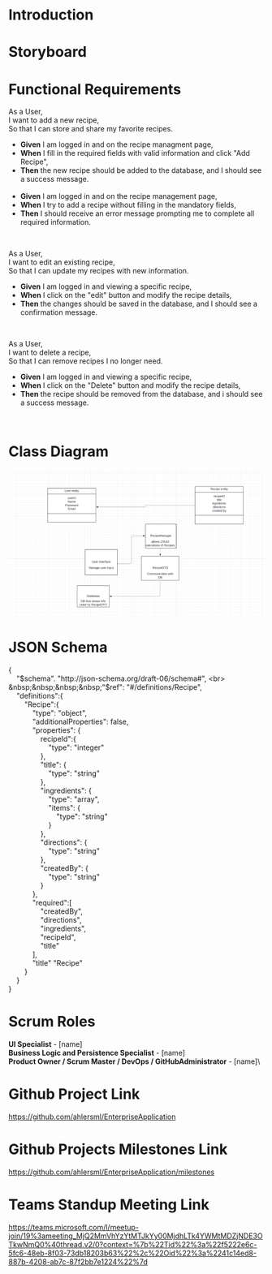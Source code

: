 # Introduction


# Storyboard


# Functional Requirements
  As a User,  <br>
  I want to add a new recipe,  <br>
  So that I can store and share my favorite recipes.
  * **Given** I am logged in and on the recipe managment page,
  * **When** I fill in the required fields with valid information and click "Add Recipe",
  * **Then** the new recipe should be added to the database, and I should see a success message.
    <br>
    <br>
  * **Given** I am logged in and on the recipe management page,
  * **When** I try to add a recipe without filling in the mandatory fields,
  * **Then** I should receive an error message prompting me to complete all required information.
<br>
  
  As a User,  <br>
  I want to edit an existing recipe,  <br>
  So that I can update my recipes with new information.
  * **Given** I am logged in and viewing a specific recipe,
  * **When** I click on the "edit" button and modify the recipe details,
  * **Then** the changes should be saved in the database, and I should see a confirmation message.
<br>
  
  As a User,  <br>
  I want to delete a recipe,  <br>
  So that I can remove recipes I no longer need.
  * **Given** I am logged in and viewing a specific recipe,
  * **When** I click on the "Delete" button and modify the recipe details,
  * **Then** the recipe should be removed from the database, and i should see a success message.  <br>
<br>  

# Class Diagram
![ClassDiagram](Images/ClassDiagram.png)

# JSON Schema
{  <br>
&nbsp;&nbsp;&nbsp;&nbsp;"$schema". "http://json-schema.org/draft-06/schema#",  <br>
&nbsp;&nbsp;&nbsp;&nbsp;"$ref": "#/definitions/Recipe",  <br>
&nbsp;&nbsp;&nbsp;&nbsp;"definitions":{  <br>
&nbsp;&nbsp;&nbsp;&nbsp;&nbsp;&nbsp;&nbsp;&nbsp;"Recipe":{  <br>
&nbsp;&nbsp;&nbsp;&nbsp;&nbsp;&nbsp;&nbsp;&nbsp;&nbsp;&nbsp;&nbsp;&nbsp;"type": "object",  <br>
&nbsp;&nbsp;&nbsp;&nbsp;&nbsp;&nbsp;&nbsp;&nbsp;&nbsp;&nbsp;&nbsp;&nbsp;"additionalProperties": false,  <br>
&nbsp;&nbsp;&nbsp;&nbsp;&nbsp;&nbsp;&nbsp;&nbsp;&nbsp;&nbsp;&nbsp;&nbsp;"properties": {  <br>
&nbsp;&nbsp;&nbsp;&nbsp;&nbsp;&nbsp;&nbsp;&nbsp;&nbsp;&nbsp;&nbsp;&nbsp;&nbsp;&nbsp;&nbsp;&nbsp;recipeId":{  <br>
&nbsp;&nbsp;&nbsp;&nbsp;&nbsp;&nbsp;&nbsp;&nbsp;&nbsp;&nbsp;&nbsp;&nbsp;&nbsp;&nbsp;&nbsp;&nbsp;&nbsp;&nbsp;&nbsp;&nbsp;"type": "integer"  <br>
&nbsp;&nbsp;&nbsp;&nbsp;&nbsp;&nbsp;&nbsp;&nbsp;&nbsp;&nbsp;&nbsp;&nbsp;&nbsp;&nbsp;&nbsp;&nbsp;},  <br>
&nbsp;&nbsp;&nbsp;&nbsp;&nbsp;&nbsp;&nbsp;&nbsp;&nbsp;&nbsp;&nbsp;&nbsp;&nbsp;&nbsp;&nbsp;&nbsp;"title": {  <br>
&nbsp;&nbsp;&nbsp;&nbsp;&nbsp;&nbsp;&nbsp;&nbsp;&nbsp;&nbsp;&nbsp;&nbsp;&nbsp;&nbsp;&nbsp;&nbsp;&nbsp;&nbsp;&nbsp;&nbsp;"type": "string"  <br>
&nbsp;&nbsp;&nbsp;&nbsp;&nbsp;&nbsp;&nbsp;&nbsp;&nbsp;&nbsp;&nbsp;&nbsp;&nbsp;&nbsp;&nbsp;&nbsp;},  <br>
&nbsp;&nbsp;&nbsp;&nbsp;&nbsp;&nbsp;&nbsp;&nbsp;&nbsp;&nbsp;&nbsp;&nbsp;&nbsp;&nbsp;&nbsp;&nbsp;"ingredients": {  <br>
&nbsp;&nbsp;&nbsp;&nbsp;&nbsp;&nbsp;&nbsp;&nbsp;&nbsp;&nbsp;&nbsp;&nbsp;&nbsp;&nbsp;&nbsp;&nbsp;&nbsp;&nbsp;&nbsp;&nbsp;"type": "array",  <br>
&nbsp;&nbsp;&nbsp;&nbsp;&nbsp;&nbsp;&nbsp;&nbsp;&nbsp;&nbsp;&nbsp;&nbsp;&nbsp;&nbsp;&nbsp;&nbsp;&nbsp;&nbsp;&nbsp;&nbsp;"items": {  <br>
&nbsp;&nbsp;&nbsp;&nbsp;&nbsp;&nbsp;&nbsp;&nbsp;&nbsp;&nbsp;&nbsp;&nbsp;&nbsp;&nbsp;&nbsp;&nbsp;&nbsp;&nbsp;&nbsp;&nbsp;&nbsp;&nbsp;&nbsp;&nbsp;"type": "string"  <br>
&nbsp;&nbsp;&nbsp;&nbsp;&nbsp;&nbsp;&nbsp;&nbsp;&nbsp;&nbsp;&nbsp;&nbsp;&nbsp;&nbsp;&nbsp;&nbsp;&nbsp;&nbsp;&nbsp;&nbsp;}  <br>
&nbsp;&nbsp;&nbsp;&nbsp;&nbsp;&nbsp;&nbsp;&nbsp;&nbsp;&nbsp;&nbsp;&nbsp;&nbsp;&nbsp;&nbsp;&nbsp;},  <br>
&nbsp;&nbsp;&nbsp;&nbsp;&nbsp;&nbsp;&nbsp;&nbsp;&nbsp;&nbsp;&nbsp;&nbsp;&nbsp;&nbsp;&nbsp;&nbsp;"directions": {  <br>
&nbsp;&nbsp;&nbsp;&nbsp;&nbsp;&nbsp;&nbsp;&nbsp;&nbsp;&nbsp;&nbsp;&nbsp;&nbsp;&nbsp;&nbsp;&nbsp;&nbsp;&nbsp;&nbsp;&nbsp;"type": "string"  <br>
&nbsp;&nbsp;&nbsp;&nbsp;&nbsp;&nbsp;&nbsp;&nbsp;&nbsp;&nbsp;&nbsp;&nbsp;&nbsp;&nbsp;&nbsp;&nbsp;},  <br>
&nbsp;&nbsp;&nbsp;&nbsp;&nbsp;&nbsp;&nbsp;&nbsp;&nbsp;&nbsp;&nbsp;&nbsp;&nbsp;&nbsp;&nbsp;&nbsp;"createdBy": {  <br>
&nbsp;&nbsp;&nbsp;&nbsp;&nbsp;&nbsp;&nbsp;&nbsp;&nbsp;&nbsp;&nbsp;&nbsp;&nbsp;&nbsp;&nbsp;&nbsp;&nbsp;&nbsp;&nbsp;&nbsp;"type": "string"  <br>
&nbsp;&nbsp;&nbsp;&nbsp;&nbsp;&nbsp;&nbsp;&nbsp;&nbsp;&nbsp;&nbsp;&nbsp;&nbsp;&nbsp;&nbsp;&nbsp;}  <br>
&nbsp;&nbsp;&nbsp;&nbsp;&nbsp;&nbsp;&nbsp;&nbsp;&nbsp;&nbsp;&nbsp;&nbsp;},  <br>
&nbsp;&nbsp;&nbsp;&nbsp;&nbsp;&nbsp;&nbsp;&nbsp;&nbsp;&nbsp;&nbsp;&nbsp;"required":[  <br>
&nbsp;&nbsp;&nbsp;&nbsp;&nbsp;&nbsp;&nbsp;&nbsp;&nbsp;&nbsp;&nbsp;&nbsp;&nbsp;&nbsp;&nbsp;&nbsp;"createdBy",  <br>
&nbsp;&nbsp;&nbsp;&nbsp;&nbsp;&nbsp;&nbsp;&nbsp;&nbsp;&nbsp;&nbsp;&nbsp;&nbsp;&nbsp;&nbsp;&nbsp;"directions",  <br>
&nbsp;&nbsp;&nbsp;&nbsp;&nbsp;&nbsp;&nbsp;&nbsp;&nbsp;&nbsp;&nbsp;&nbsp;&nbsp;&nbsp;&nbsp;&nbsp;"ingredients",  <br>
&nbsp;&nbsp;&nbsp;&nbsp;&nbsp;&nbsp;&nbsp;&nbsp;&nbsp;&nbsp;&nbsp;&nbsp;&nbsp;&nbsp;&nbsp;&nbsp;"recipeId",  <br>
&nbsp;&nbsp;&nbsp;&nbsp;&nbsp;&nbsp;&nbsp;&nbsp;&nbsp;&nbsp;&nbsp;&nbsp;&nbsp;&nbsp;&nbsp;&nbsp;"title"  <br>
&nbsp;&nbsp;&nbsp;&nbsp;&nbsp;&nbsp;&nbsp;&nbsp;&nbsp;&nbsp;&nbsp;&nbsp;],  <br>
&nbsp;&nbsp;&nbsp;&nbsp;&nbsp;&nbsp;&nbsp;&nbsp;&nbsp;&nbsp;&nbsp;&nbsp;"title" "Recipe"  <br>
&nbsp;&nbsp;&nbsp;&nbsp;&nbsp;&nbsp;&nbsp;&nbsp;}  <br>
&nbsp;&nbsp;&nbsp;&nbsp;}  <br>
}  <br>

# Scrum Roles

**UI Specialist** - [name]\
**Business Logic and Persistence Specialist** - [name]\
**Product Owner / Scrum Master / DevOps / GitHubAdministrator** - [name]\


# Github Project Link
https://github.com/ahlersml/EnterpriseApplication

# Github Projects Milestones Link
https://github.com/ahlersml/EnterpriseApplication/milestones

# Teams Standup Meeting Link
https://teams.microsoft.com/l/meetup-join/19%3ameeting_MjQ2MmVhYzYtMTJkYy00MjdhLTk4YWMtMDZjNDE3OTkwNmQ0%40thread.v2/0?context=%7b%22Tid%22%3a%22f5222e6c-5fc6-48eb-8f03-73db18203b63%22%2c%22Oid%22%3a%2241c14ed8-887b-4208-ab7c-87f2bb7e1224%22%7d
